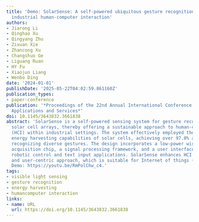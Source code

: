 ```yaml
---
title: 'Demo: SolarSense: A self-powered ubiquitous gesture recognition system for
  industrial human-computer interaction'
authors:
- Jiarong Li
- Qinghao Xu
- Qingyang Zhu
- Zixuan Xie
- Zhancong Xu
- Changshuo Ge
- Liguang Ruan
- HY Fu
- Xiaojun Liang
- Wenbo Ding
date: '2024-01-01'
publishDate: '2025-05-22T04:02:59.861160Z'
publication_types:
- paper-conference
publication: '*Proceedings of the 22nd Annual International Conference on Mobile Systems,
  Applications and Services*'
doi: 10.1145/3643832.3661838
abstract: 'SolarSense is a self-powered sensing system for gesture recognition using
  solar cell arrays, thereby offering a sustainable approach to human-computer interaction
  (HCI) within industrial settings. The system effectively employed the sensing and
  energy harvesting capabilities of solar cells, achieving over 97.0% accuracy in
  recognizing diverse gestures. The design incorporates a low-power wireless data
  acquisition chip, a signal processing framework, and a user interface to realize
  robotic control and text input applications. SolarSense enhances HCI with its eco-friendly
  and user-centric approach, which is suitable for Internet of things (IoT) scenarios.
  Demo: https://youtu.be/RmPolChw_c4.'
tags:
- visible light sensing
- gesture recognition
- energy harvesting
- humancomputer interaction
links:
- name: URL
  url: https://doi.org/10.1145/3643832.3661838
---
```

